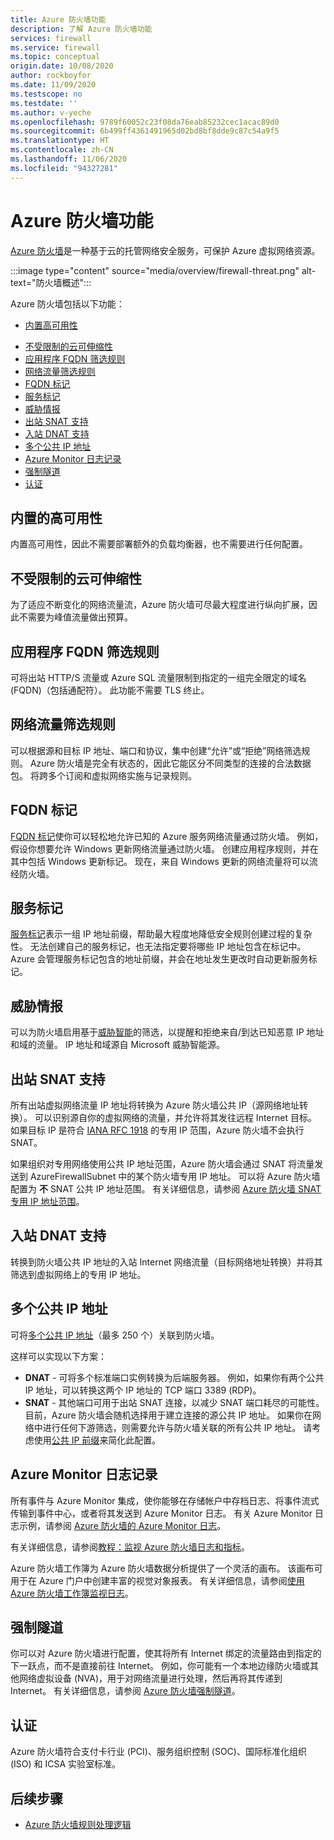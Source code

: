 ```yaml
---
title: Azure 防火墙功能
description: 了解 Azure 防火墙功能
services: firewall
ms.service: firewall
ms.topic: conceptual
origin.date: 10/08/2020
author: rockboyfor
ms.date: 11/09/2020
ms.testscope: no
ms.testdate: ''
ms.author: v-yeche
ms.openlocfilehash: 9789f60052c23f08da76eab85232cec1acac89d0
ms.sourcegitcommit: 6b499ff4361491965d02bd8bf8dde9c87c54a9f5
ms.translationtype: HT
ms.contentlocale: zh-CN
ms.lasthandoff: 11/06/2020
ms.locfileid: "94327281"
---
```

<!--Verified successfully-->
<!--Apart from overview.md-->
# <a name="azure-firewall-features"></a>Azure 防火墙功能

[Azure 防火墙](overview.md)是一种基于云的托管网络安全服务，可保护 Azure 虚拟网络资源。

:::image type="content" source="media/overview/firewall-threat.png" alt-text="防火墙概述":::

Azure 防火墙包括以下功能：

- [内置高可用性](#built-in-high-availability)
    
<!--Not Available on - [Availability Zones](#availability-zones)-->
    
- [不受限制的云可伸缩性](#unrestricted-cloud-scalability)
- [应用程序 FQDN 筛选规则](#application-fqdn-filtering-rules)
- [网络流量筛选规则](#network-traffic-filtering-rules)
- [FQDN 标记](#fqdn-tags)
- [服务标记](#service-tags)
- [威胁情报](#threat-intelligence)
- [出站 SNAT 支持](#outbound-snat-support)
- [入站 DNAT 支持](#inbound-dnat-support)
- [多个公共 IP 地址](#multiple-public-ip-addresses)
- [Azure Monitor 日志记录](#azure-monitor-logging)
- [强制隧道](#forced-tunneling)
- [认证](#certifications)

## <a name="built-in-high-availability"></a>内置的高可用性

内置高可用性，因此不需要部署额外的负载均衡器，也不需要进行任何配置。

<!--Not Available on ## Availability Zones-->

## <a name="unrestricted-cloud-scalability"></a>不受限制的云可伸缩性

为了适应不断变化的网络流量流，Azure 防火墙可尽最大程度进行纵向扩展，因此不需要为峰值流量做出预算。

## <a name="application-fqdn-filtering-rules"></a>应用程序 FQDN 筛选规则

可将出站 HTTP/S 流量或 Azure SQL 流量限制到指定的一组完全限定的域名 (FQDN)（包括通配符）。 此功能不需要 TLS 终止。

## <a name="network-traffic-filtering-rules"></a>网络流量筛选规则

可以根据源和目标 IP 地址、端口和协议，集中创建“允许”或“拒绝”网络筛选规则。  Azure 防火墙是完全有状态的，因此它能区分不同类型的连接的合法数据包。 将跨多个订阅和虚拟网络实施与记录规则。

## <a name="fqdn-tags"></a>FQDN 标记

[FQDN 标记](fqdn-tags.md)使你可以轻松地允许已知的 Azure 服务网络流量通过防火墙。 例如，假设你想要允许 Windows 更新网络流量通过防火墙。 创建应用程序规则，并在其中包括 Windows 更新标记。 现在，来自 Windows 更新的网络流量将可以流经防火墙。

## <a name="service-tags"></a>服务标记

[服务标记](service-tags.md)表示一组 IP 地址前缀，帮助最大程度地降低安全规则创建过程的复杂性。 无法创建自己的服务标记，也无法指定要将哪些 IP 地址包含在标记中。 Azure 会管理服务标记包含的地址前缀，并会在地址发生更改时自动更新服务标记。

## <a name="threat-intelligence"></a>威胁情报

可以为防火墙启用基于[威胁智能](threat-intel.md)的筛选，以提醒和拒绝来自/到达已知恶意 IP 地址和域的流量。 IP 地址和域源自 Microsoft 威胁智能源。

## <a name="outbound-snat-support"></a>出站 SNAT 支持

所有出站虚拟网络流量 IP 地址将转换为 Azure 防火墙公共 IP（源网络地址转换）。 可以识别源自你的虚拟网络的流量，并允许将其发往远程 Internet 目标。 如果目标 IP 是符合 [IANA RFC 1918](https://tools.ietf.org/html/rfc1918) 的专用 IP 范围，Azure 防火墙不会执行 SNAT。 

如果组织对专用网络使用公共 IP 地址范围，Azure 防火墙会通过 SNAT 将流量发送到 AzureFirewallSubnet 中的某个防火墙专用 IP 地址。 可以将 Azure 防火墙配置为 **不** SNAT 公共 IP 地址范围。 有关详细信息，请参阅 [Azure 防火墙 SNAT 专用 IP 地址范围](snat-private-range.md)。

## <a name="inbound-dnat-support"></a>入站 DNAT 支持

转换到防火墙公共 IP 地址的入站 Internet 网络流量（目标网络地址转换）并将其筛选到虚拟网络上的专用 IP 地址。

## <a name="multiple-public-ip-addresses"></a>多个公共 IP 地址

可将[多个公共 IP 地址](deploy-multi-public-ip-powershell.md)（最多 250 个）关联到防火墙。

这样可以实现以下方案：

- **DNAT** - 可将多个标准端口实例转换为后端服务器。 例如，如果你有两个公共 IP 地址，可以转换这两个 IP 地址的 TCP 端口 3389 (RDP)。
- **SNAT** - 其他端口可用于出站 SNAT 连接，以减少 SNAT 端口耗尽的可能性。 目前，Azure 防火墙会随机选择用于建立连接的源公共 IP 地址。 如果你在网络中进行任何下游筛选，则需要允许与防火墙关联的所有公共 IP 地址。 请考虑使用[公共 IP 前缀](../virtual-network/public-ip-address-prefix.md)来简化此配置。

## <a name="azure-monitor-logging"></a>Azure Monitor 日志记录

所有事件与 Azure Monitor 集成，使你能够在存储帐户中存档日志、将事件流式传输到事件中心，或者将其发送到 Azure Monitor 日志。 有关 Azure Monitor 日志示例，请参阅 [Azure 防火墙的 Azure Monitor 日志](log-analytics-samples.md)。

有关详细信息，请参阅[教程：监视 Azure 防火墙日志和指标](tutorial-diagnostics.md)。 

Azure 防火墙工作簿为 Azure 防火墙数据分析提供了一个灵活的画布。 该画布可用于在 Azure 门户中创建丰富的视觉对象报表。 有关详细信息，请参阅[使用 Azure 防火墙工作簿监视日志](firewall-workbook.md)。

## <a name="forced-tunneling"></a>强制隧道

你可以对 Azure 防火墙进行配置，使其将所有 Internet 绑定的流量路由到指定的下一跃点，而不是直接前往 Internet。 例如，你可能有一个本地边缘防火墙或其他网络虚拟设备 (NVA)，用于对网络流量进行处理，然后再将其传递到 Internet。 有关详细信息，请参阅 [Azure 防火墙强制隧道](forced-tunneling.md)。

## <a name="certifications"></a>认证

Azure 防火墙符合支付卡行业 (PCI)、服务组织控制 (SOC)、国际标准化组织 (ISO) 和 ICSA 实验室标准。

<!--Not Available on [Azure Firewall compliance certifications](compliance-certifications.md)-->

## <a name="next-steps"></a>后续步骤

- [Azure 防火墙规则处理逻辑](rule-processing.md)

<!-- Update_Description: update meta properties, wording update, update link -->